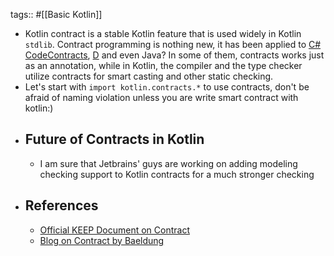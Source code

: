 tags:: #[[Basic Kotlin]]

- Kotlin contract is a stable Kotlin feature that is used widely in Kotlin `stdlib`. Contract programming is nothing new, it has been applied to [C# CodeContracts](https://learn.microsoft.com/en-us/dotnet/framework/debug-trace-profile/code-contracts), [D](https://dlang.org/spec/contracts.html) and even Java? In some of them, contracts works just as an annotation, while in Kotlin, the compiler and the type checker utilize contracts for smart casting and other static checking.
- Let's start with `import kotlin.contracts.*` to use contracts, don't be afraid of naming violation unless you are write smart contract with kotlin:)
- ## Future of Contracts in Kotlin
	- I am sure that Jetbrains' guys are working on adding modeling checking support to Kotlin contracts for a much stronger checking
- ## References
	- [Official KEEP Document on Contract](https://github.com/Kotlin/KEEP/blob/master/proposals/kotlin-contracts.md)
	- [Blog on Contract by Baeldung](https://www.baeldung.com/kotlin/contracts)